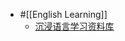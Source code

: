 - #[[English Learning]]
	- [沉浸语言学习资料库](https://jiangzilong.notion.site/09128b7095974b188c9640d5333917b5)